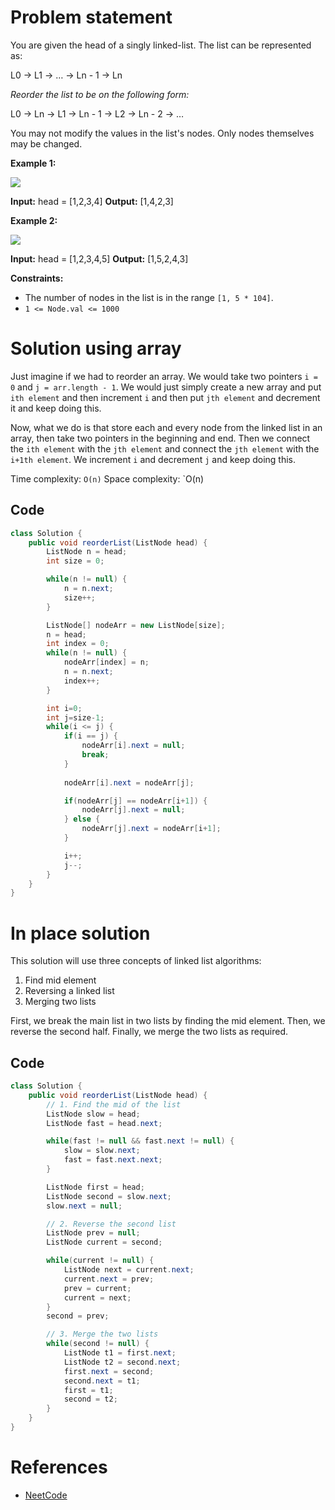 # Problem statement

You are given the head of a singly linked-list. The list can be represented as:

L0 → L1 → … → Ln - 1 → Ln

_Reorder the list to be on the following form:_

L0 → Ln → L1 → Ln - 1 → L2 → Ln - 2 → …

You may not modify the values in the list's nodes. Only nodes themselves may be changed.

**Example 1:**

![](https://assets.leetcode.com/uploads/2021/03/04/reorder1linked-list.jpg)

**Input:** head = \[1,2,3,4]
**Output:** \[1,4,2,3]

**Example 2:**

![](https://assets.leetcode.com/uploads/2021/03/09/reorder2-linked-list.jpg)

**Input:** head = \[1,2,3,4,5]
**Output:** \[1,5,2,4,3]

**Constraints:**

- The number of nodes in the list is in the range `[1, 5 * 104]`.
- `1 <= Node.val <= 1000`


# Solution using array

Just imagine if we had to reorder an array. We would take two pointers `i = 0` and `j = arr.length - 1`. We would just simply create a new array and put `ith element` and then increment `i` and then put `jth element` and decrement it and keep doing this.

Now, what we do is that store each and every node from the linked list in an array, then take two pointers in the beginning and end. Then we connect the `ith element` with the `jth element` and connect the `jth element` with the `i+1th element`. We increment `i` and decrement `j` and keep doing this.

Time complexity: `O(n)`
Space complexity: `O(n)

## Code

```java
class Solution {
    public void reorderList(ListNode head) {
        ListNode n = head;
        int size = 0;

        while(n != null) {
            n = n.next;
            size++;
        }

        ListNode[] nodeArr = new ListNode[size];
        n = head;
        int index = 0;
        while(n != null) {
            nodeArr[index] = n;
            n = n.next;
            index++;
        }

        int i=0;
        int j=size-1;
        while(i <= j) {
            if(i == j) {
                nodeArr[i].next = null;
                break;
            }
            
            nodeArr[i].next = nodeArr[j];

            if(nodeArr[j] == nodeArr[i+1]) {
                nodeArr[j].next = null;
            } else {
                nodeArr[j].next = nodeArr[i+1];
            }

            i++;
            j--;
        }
    }
}
```

# In place solution

This solution will use three concepts of linked list algorithms:

1. Find mid element
2. Reversing a linked list
3. Merging two lists

First, we break the main list in two lists by finding the mid element. Then, we reverse the second half. Finally, we merge the two lists as required.

## Code

```java
class Solution {
    public void reorderList(ListNode head) {
        // 1. Find the mid of the list
        ListNode slow = head;
        ListNode fast = head.next;

        while(fast != null && fast.next != null) {
            slow = slow.next;
            fast = fast.next.next;
        }

        ListNode first = head;
        ListNode second = slow.next;
        slow.next = null;

        // 2. Reverse the second list
        ListNode prev = null;
        ListNode current = second;

        while(current != null) {
            ListNode next = current.next;
            current.next = prev;
            prev = current;
            current = next;
        }
        second = prev;

        // 3. Merge the two lists
        while(second != null) {
            ListNode t1 = first.next;
            ListNode t2 = second.next;
            first.next = second;
            second.next = t1;
            first = t1;
            second = t2;
        }
    }
}
```

# References

- [NeetCode](https://www.youtube.com/watch?v=S5bfdUTrKLM)